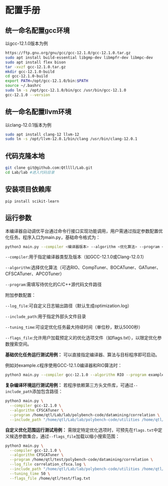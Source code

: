 # 配置手册

## 统一命名配置gcc环境

以gcc-12.1.0版本为例

```bash
https://ftp.gnu.org/gnu/gcc/gcc-12.1.0/gcc-12.1.0.tar.gz
sudo apt install build-essential libgmp-dev libmpfr-dev libmpc-dev
sudo apt install flex bison
tar -xvzf gcc-12.1.0.tar.gz
mkdir gcc-12.1.0-build
cd gcc-12.1.0-build
export PATH=/opt/gcc-12.1.0/bin:$PATH
source ~/.bashrc
sudo ln -s /opt/gcc-12.1.0/bin/gcc /usr/bin/gcc-12.1.0
gcc-12.1.0 --version
```


## 统一命名配置llvm环境

以clang-12.0.1版本为例

```bash
sudo apt install clang-12 llvm-12
sudo ln -s /opt/llvm-12.0.1/bin/clang /usr/bin/clang-12.0.1
```


## 代码克隆本地

```bash
git clone git@github.com:Qtllll/Lab.git
cd Lab/lab #进入代码目录
```

## 安装项目依赖库

```
pip install scikit-learn
```

## 运行参数

本编译器自动调优平台通过命令行接口实现功能调用，用户需通过指定参数配置优化任务。程序入口为main.py，基础命令格式为：

```bash
python3 main.py --compiler <编译器版本> --algorithm <优化算法> --program <程序路径>
```

`--compiler`:用于指定编译器类型及版本（如GCC-12.1.0或Clang-12.0.1）

`--algorithm`:选择优化算法（可选RIO、CompTuner、BOCATuner、GATuner、CFSCATuner、APCOTuner）

`--program`:需填写待优化的C/C++源代码文件路径

附加参数配置：

`--log_file`:可自定义日志输出路径（默认生成optimization.log）

`--include_path`:用于指定外部头文件目录

`--tuning_time`:可设定优化任务最大持续时间（单位秒，默认5000秒）

`--flags_file`:允许用户加载预定义的优化选项文件（如flags.txt），以限定优化参数搜索空间。

**基础优化任务运行测试用例：** 可以直接指定编译器、算法与目标程序即可启动。

例如对example.c程序使用GCC-12.1.0编译器和RIO算法时：

```bash
python3 main.py --compiler gcc-12.1.0 --algorithm RIO --program example.c
```



**复杂编译环境运行测试用例：** 若程序依赖第三方头文件库，可通过`--include_path`添加包含路径：

```bash 
python3 main.py \
  --compiler gcc-12.1.0 \
  --algorithm CFSCATuner \
  --program /home/qtl/Lab/lab/polybench-code/datamining/correlation \
  --include_path "/home/qtl/Lab/lab/polybench-code/utilities /home/qtl/Lab/lab/polybench-code/utilities/polybench.c"

```

**自定义优化范围运行测试用例：** 需限定特定优化选项时，可预先在`flags.txt`中定义候选参数集合，通过`--flags_file`加载以缩小搜索范围：

```bash
python3 main.py \
  --compiler gcc-12.1.0 \
  --algorithm CFSCATuner \
  --program /home/qtl/test/polybench-code/datamining/correlation \
  --log_file correlation_cfsca.log \
  --include_path "/home/qtl/Lab/lab/polybench-code/utilities /home/qtl/Lab/lab/polybench-code/utilities/polybench.c" \
  --tuning_time 50 \
  --flags_file /home/qtl/test/flag.txt
```




